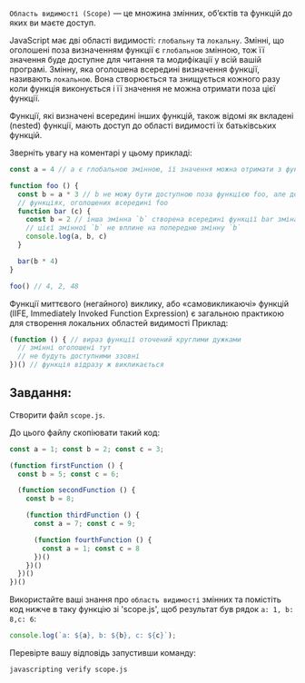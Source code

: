 `Область видимості (Scope)` — це множина змінних, об’єктів та функцій до яких ви маєте доступ.

JavaScript має дві області видимості: `глобальну` та `локальну`. Змінні, що оголошені поза визначенням функції є `глобальною` змінною, тож її значення буде доступне для читання та модифікації у всій вашій програмі. Змінну, яка оголошена всередині визначення функції, називають `локальною`. Вона створюється та знищується кожного разу коли функція виконується і її значення не можна отримати поза цієї функції.

Функції, які визначені всередині інших функцій, також відомі як вкладені (nested) функції, мають доступ до області видимості їх батьківських функцій.

Зверніть увагу на коментарі у цьому прикладі:

```js
const a = 4 // a є глобальною змінною, її значення можна отримати з функцій нижче

function foo () {
  const b = a * 3 // b не можу бути доступною поза функцією foo, але доступна у
  // функціях, оголошених всередині foo
  function bar (c) {
    const b = 2 // інша змінна `b` створена всередині функції bar зміна значення
    // цієї змінної `b` не вплине на попередню змінну `b`
    console.log(a, b, c)
  }

  bar(b * 4)
}

foo() // 4, 2, 48
```
Функції миттєвого (негайного) виклику, або «самовикликаючі» функцій (IIFE, Immediately Invoked Function Expression) є загальною практикою для створення локальних областей видимості
Приклад:
```js
(function () { // вираз функції оточений круглими дужками
  // змінні оголошені тут
  // не будуть доступними ззовні
})() // функція відразу ж викликається
```
## Завдання:

Створити файл `scope.js`.

До цього файлу скопіювати такий код:
```js
const a = 1; const b = 2; const c = 3;

(function firstFunction () {
  const b = 5; const c = 6;

  (function secondFunction () {
    const b = 8;

    (function thirdFunction () {
      const a = 7; const c = 9;

      (function fourthFunction () {
        const a = 1; const c = 8
      })()
    })()
  })()
})()
```

Використайте ваші знання про `область видимості` змінних та помістіть код нижче в таку функцію зі 'scope.js', щоб результат був рядок `a: 1, b: 8,c: 6`:
```js
console.log(`a: ${a}, b: ${b}, c: ${c}`);
```

Перевірте вашу відповідь запустивши команду:

```bash
javascripting verify scope.js
```
